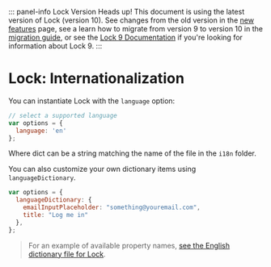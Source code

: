 
::: panel-info Lock Version
Heads up! This document is using the latest version of Lock (version 10). See changes from the old version in the [new features](/libraries/lock/v10/new-features) page, see a learn how to migrate from version 9 to version 10 in the [migration guide](/libraries/lock/v10/migration-guide), or see the [Lock 9 Documentation](/libraries/lock/v9) if you're looking for information about Lock 9.
:::

# Lock: Internationalization

You can instantiate Lock with the `language` option:

```js
// select a supported language
var options = {
  language: 'en'
};
```

Where dict can be a string matching the name of the file in the `i18n` folder.

You can also customize your own dictionary items using `languageDictionary`.

```js
var options = {
  languageDictionary: {
    emailInputPlaceholder: "something@youremail.com",
    title: "Log me in"
  },
};
```

> For an example of available property names, [see the English dictionary file for Lock](https://github.com/auth0/lock/blob/master/src/i18n/en.js).

